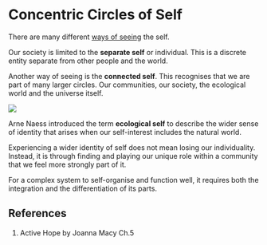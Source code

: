 # Concentric Circles of Self

There are many different [ways of seeing][1] the self. 

Our society is limited to the **separate self** or individual. This is a discrete entity separate from other people and the world.

Another way of seeing is the **connected self**. This recognises that we are part of many larger circles. Our communities, our society, the ecological world and the universe itself. 

![][image-1]

Arne Naess introduced the term **ecological self** to describe the wider sense of identity that arises when our self-interest includes the natural world.

Experiencing a wider identity of self does not mean losing our individuality. Instead, it is through finding and playing our unique role within a community that we feel more strongly part of it. 

For a complex system to self-organise and function well, it requires both the integration and the differentiation of its parts.

## References
1. Active Hope by Joanna Macy Ch.5

[1]:	Ways%20of%20Seeing.md

[image-1]:	_media/concentriccircles.gif